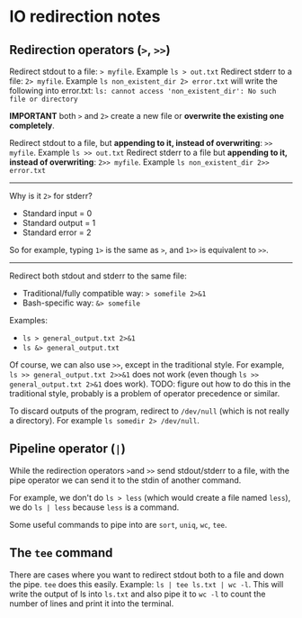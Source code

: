 # IO redirection notes

## Redirection operators (`>`, `>>`)

Redirect stdout to a file: `> myfile`. Example `ls > out.txt`
Redirect stderr to a file: `2> myfile`. Example `ls non_existent_dir 2> error.txt` will write the following into error.txt: `ls: cannot access 'non_existent_dir': No such file or directory`

**IMPORTANT** both `>` and `2>` create a new file or **overwrite the existing one completely**.

Redirect stdout to a file, but **appending to it, instead of overwriting**: `>> myfile`. Example `ls >> out.txt`
Redirect stderr to a file but **appending to it, instead of overwriting**: `2>> myfile`. Example `ls non_existent_dir 2>> error.txt`

---
Why is it `2>` for stderr?

* Standard input = 0
* Standard output = 1
* Standard error = 2

So for example, typing `1>` is the same as `>`, and `1>>` is equivalent to `>>`.

---

Redirect both stdout and stderr to the same file:
* Traditional/fully compatible way: `> somefile 2>&1`
* Bash-specific way: `&> somefile`


Examples:
* `ls > general_output.txt 2>&1`
* `ls &> general_output.txt`

Of course, we can also use `>>`, except in the traditional style. For example, `ls >> general_output.txt 2>>&1` does not work (even though `ls >> general_output.txt 2>&1` does work). TODO: figure out how to do this in the traditional style, probably is a problem of operator precedence or similar.

To discard outputs of the program, redirect to `/dev/null` (which is not really a directory). For example `ls somedir 2> /dev/null`.

## Pipeline operator (`|`)

While the redirection operators `>`and `>>` send stdout/stderr to a file, with the pipe operator we can send it to the stdin of another command.

For example, we don't do `ls > less` (which would create a file named `less`), we do `ls | less` because `less` is a command.

Some useful commands to pipe into are `sort`, `uniq`, `wc`, `tee`.

## The `tee` command

There are cases where you want to redirect stdout both to a file and down the pipe. `tee` does this easily. Example: `ls | tee ls.txt | wc -l`. This will write the output of ls into `ls.txt` and also pipe it to `wc -l` to count the number of lines and print it into the terminal.



